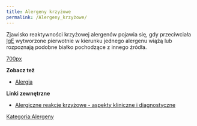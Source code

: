 ```yaml
---
title: Alergeny krzyżowe
permalink: /Alergeny_krzyżowe/
---
```


Zjawisko reaktywności krzyżowej alergenów pojawia się, gdy przeciwciała [IgE](/IgE "wikilink") wytworzone pierwotnie w kierunku jednego alergenu wiążą lub rozpoznają podobne białko pochodzące z innego źródła.

[700px](/Grafika:AlergenyKrzyzowe.jpg "wikilink")

**Zobacz też**

-   [Alergia](/Alergia "wikilink")

**Linki zewnętrzne**

-   [Alergiczne reakcje krzyżowe - aspekty kliniczne i diagnostyczne](http://www.alergia.org.pl/lek.arch1/archiwum/03_02/reakrz.html)

[Kategoria:Alergeny](/Kategoria:Alergeny "wikilink")